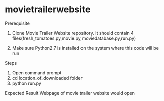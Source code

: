 # movietrailerwebsite
Prerequisite
1. Clone Movie Trailer Website repository. It should contain 4 files(fresh_tomatoes.py,movie.py,moviedatabase.py,run.py)

2. Make sure Python2.7 is installed on the system where this code will be run

Steps
1. Open command prompt
2. cd location_of_downloaded folder
3. python run.py

Expected Result
Webpage of movie trailer website would open
